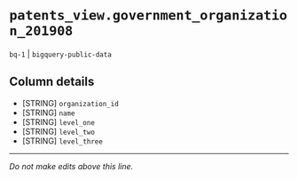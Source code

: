 # `patents_view.government_organization_201908`
`bq-1` | `bigquery-public-data`

## Column details
* [STRING]    `organization_id`
* [STRING]    `name`
* [STRING]    `level_one`
* [STRING]    `level_two`
* [STRING]    `level_three`

-------------------------------------------------------------------------------
*Do not make edits above this line.*

